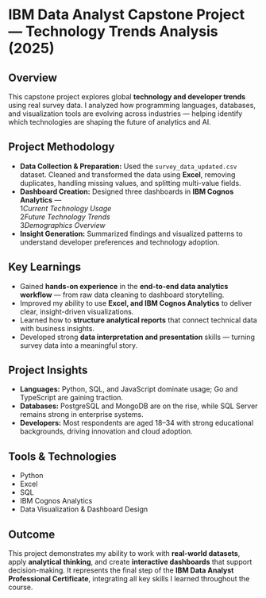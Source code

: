 # IBM Data Analyst Capstone Project — Technology Trends Analysis (2025)

## Overview
This capstone project explores global **technology and developer trends** using real survey data. I analyzed how programming languages, databases, and visualization tools are evolving across industries — helping identify which technologies are shaping the future of analytics and AI.

## Project Methodology
- **Data Collection & Preparation:** Used the `survey_data_updated.csv` dataset. Cleaned and transformed the data using **Excel**, removing duplicates, handling missing values, and splitting multi-value fields.  
- **Dashboard Creation:** Designed three dashboards in **IBM Cognos Analytics** —  
  1️*Current Technology Usage*  
  2️*Future Technology Trends*  
  3️*Demographics Overview*  
- **Insight Generation:** Summarized findings and visualized patterns to understand developer preferences and technology adoption.

## Key Learnings
- Gained **hands-on experience** in the **end-to-end data analytics workflow** — from raw data cleaning to dashboard storytelling.  
- Improved my ability to use **Excel, and IBM Cognos Analytics** to deliver clear, insight-driven visualizations.  
- Learned how to **structure analytical reports** that connect technical data with business insights.  
- Developed strong **data interpretation and presentation** skills — turning survey data into a meaningful story.

## Project Insights
- **Languages:** Python, SQL, and JavaScript dominate usage; Go and TypeScript are gaining traction.  
- **Databases:** PostgreSQL and MongoDB are on the rise, while SQL Server remains strong in enterprise systems.  
- **Developers:** Most respondents are aged 18–34 with strong educational backgrounds, driving innovation and cloud adoption.

## Tools & Technologies
- Python
- Excel
- SQL 
- IBM Cognos Analytics  
- Data Visualization & Dashboard Design  

## Outcome
This project demonstrates my ability to work with **real-world datasets**, apply **analytical thinking**, and create **interactive dashboards** that support decision-making. It represents the final step of the **IBM Data Analyst Professional Certificate**, integrating all key skills I learned throughout the course.
